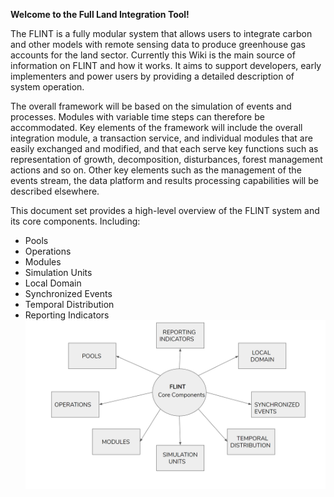 **Welcome to the Full Land Integration Tool!**

The FLINT is a fully modular system that allows users to integrate carbon and other models with remote sensing data to produce greenhouse gas accounts for the land sector.
Currently this Wiki is the main source of information on FLINT and how it works. It aims to support developers, early implementers and power users by providing a detailed description of system operation.

The overall framework will be based on the simulation of events and processes. Modules with variable time steps can therefore be accommodated. Key elements of the framework will include the overall integration module, a transaction service, and individual modules that are easily exchanged and modified, and that each serve key functions such as representation of growth, decomposition, disturbances, forest management actions and so on. Other key elements such as the management of the events stream, the data platform and results processing capabilities will be described elsewhere.

This document set provides a high-level overview of the FLINT system and its core components. Including:

* Pools
* Operations
* Modules
* Simulation Units
* Local Domain
* Synchronized Events
* Temporal Distribution
* Reporting Indicators
![Flint Core Components image](images/FlintCoreComponents.png)


